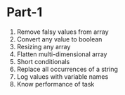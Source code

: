 # Part-1 
1. Remove falsy values from array
2. Convert any value to boolean
3. Resizing any array
4. Flatten multi-dimensional array
5. Short conditionals
6. Replace all occurrences of a string
7. Log values with variable names
8. Know performance of task